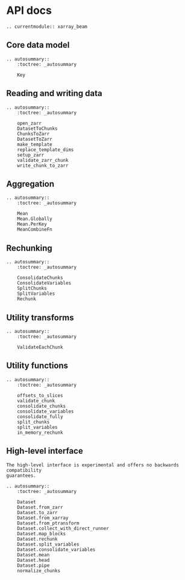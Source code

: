 # API docs

```{eval-rst}
.. currentmodule:: xarray_beam
```

## Core data model

```{eval-rst}
.. autosummary::
    :toctree: _autosummary

    Key
```

## Reading and writing data

```{eval-rst}
.. autosummary::
    :toctree: _autosummary

    open_zarr
    DatasetToChunks
    ChunksToZarr
    DatasetToZarr
    make_template
    replace_template_dims
    setup_zarr
    validate_zarr_chunk
    write_chunk_to_zarr
```

## Aggregation

```{eval-rst}
.. autosummary::
    :toctree: _autosummary

    Mean
    Mean.Globally
    Mean.PerKey
    MeanCombineFn
```

## Rechunking

```{eval-rst}
.. autosummary::
    :toctree: _autosummary

    ConsolidateChunks
    ConsolidateVariables
    SplitChunks
    SplitVariables
    Rechunk
```

## Utility transforms

```{eval-rst}
.. autosummary::
    :toctree: _autosummary

    ValidateEachChunk
```

## Utility functions

```{eval-rst}
.. autosummary::
    :toctree: _autosummary

    offsets_to_slices
    validate_chunk
    consolidate_chunks
    consolidate_variables
    consolidate_fully
    split_chunks
    split_variables
    in_memory_rechunk
```

## High-level interface

```{warning}
The high-level interface is experimental and offers no backwards compatibility
guarantees.
```

```{eval-rst}
.. autosummary::
    :toctree: _autosummary

    Dataset
    Dataset.from_zarr
    Dataset.to_zarr
    Dataset.from_xarray
    Dataset.from_ptransform
    Dataset.collect_with_direct_runner
    Dataset.map_blocks
    Dataset.rechunk
    Dataset.split_variables
    Dataset.consolidate_variables
    Dataset.mean
    Dataset.head
    Dataset.pipe
    normalize_chunks
```

